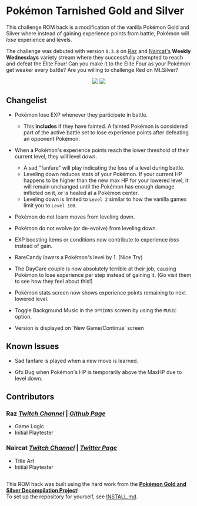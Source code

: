 # Pokémon Tarnished Gold and Silver

This challenge ROM hack is a modification of the vanilla Pokémon Gold and Silver where instead of gaining experience points from battle, Pokémon will *lose* experience and levels.

The challenge was debuted with version `0.3.8` on [Raz][raz-twitch] and [Naircat's][nair-twitch] **Weekly Wednesdays** variety stream where they successfully attempted to reach and defeat the Elite Four! Can you make it to the Elite Four as your Pokémon get weaker every battle? Are you willing to challenge Red on Mt.Silver?

<p align="center">
<img src="https://media.discordapp.net/attachments/796754499649667083/1117567403279253614/Screenshot_2023-06-11_143225.png?width=270&height=243"/>
<img src="https://media.discordapp.net/attachments/796754499649667083/1117567403551899778/Screenshot_2023-06-11_143145.png?width=270&height=243"/>
</p>

## Changelist

- Pokémon lose EXP whenever they participate in battle.
    - This **includes** if they have fainted. A fainted Pokémon is considered part of the active battle set to lose experience points after defeating an opponent Pokémon.

- When a Pokémon's experience points reach the lower threshold of their current level, they will level *down*.
    - A sad "fanfare" will play indicating the loss of a level during battle.
    - Leveling down reduces stats of your Pokémon. If your current HP happens to be higher than the new max HP for your lowered level, it will remain unchanged until the Pokémon has enough damage inflicted on it, or is healed at a Pokémon center.
    - Leveling down is limited to `Level 2` similar to how the vanilla games limit you to `Level 100`.

- Pokémon do not learn moves from leveling down.

- Pokémon do not evolve (or de-evolve) from leveling down.

- EXP boosting items or conditions now contribute to experience *loss* instead of gain.

- RareCandy *lowers* a Pokémon's level by 1. (Nice Try)

- The DayCare couple is now absolutely terrible at their job, causing Pokémon to lose experience per step instead of gaining it. (Go visit them to see how they feel about this!)

- Pokémon stats screen now shows experience points remaining to next lowered level.

- Toggle Background Music in the `OPTIONS` screen by using the `MUSIC` option.

- Version is displayed on 'New Game/Continue' screen

## Known Issues

- Sad fanfare is played when a new move is learned.

- Gfx Bug when Pokémon's HP is temporarily above the MaxHP due to level down.

## Contributors

### Raz [*Twitch Channel*][raz-twitch] | [*Github Page*][raz-gh]
- Game Logic
- Initial Playtester

### Naircat [*Twitch Channel*][nair-twitch] | [*Twitter Page*][nair-twitter]
- Title Art
- Initial Playtester

##

This ROM hack was built using the hard work from the [**Pokémon Gold and Silver Decompilation Project**][pokegold]!<br>
To set up the repository for yourself, see [INSTALL.md](INSTALL.md).

[pokegold]: https://github.com/pret/pokegold
[raz-gh]: https://github.com/raz-a
[raz-twitch]: https://www.twitch.tv/razstrats

[nair-twitch]: https://www.twitch.tv/naircat
[nair-twitter]: http://twitter.com/naircatt